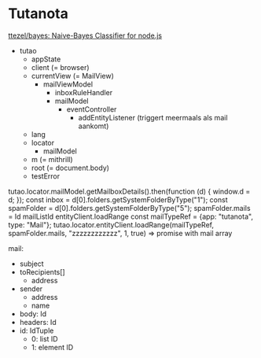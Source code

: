 # Tutanota

[ttezel/bayes: Naive-Bayes Classifier for node.js](https://github.com/ttezel/bayes)

- tutao
  - appState
  - client (= browser)
  - currentView (= MailView)
    - mailViewModel
      - inboxRuleHandler
      - mailModel
        - eventController
          - addEntityListener (triggert meermaals als mail aankomt)
  - lang
  - locator
    - mailModel
  - m (= mithrill)
  - root (= document.body)
  - testError
  
tutao.locator.mailModel.getMailboxDetails().then(function (d) { window.d = d; });
const inbox = d[0].folders.getSystemFolderByType("1");
const spamFolder = d[0].folders.getSystemFolderByType("5");
spamFolder.mails = Id mailListId
entityClient.loadRange
const mailTypeRef = {app: "tutanota", type: "Mail"};
tutao.locator.entityClient.loadRange(mailTypeRef, spamFolder.mails, "zzzzzzzzzzzz", 1, true) => promise with mail array


mail:
- subject
- toRecipients[]
    - address
- sender
    - address
    - name
- body: Id
- headers: Id
- id: IdTuple
    - 0: list ID
    - 1: element ID
